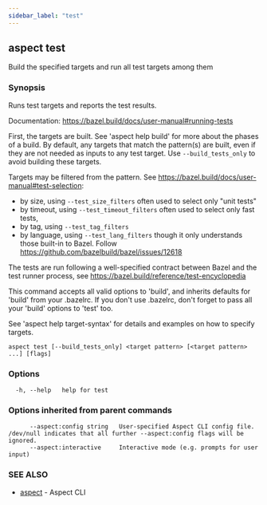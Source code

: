 ```yaml
---
sidebar_label: "test"
---
```

## aspect test

Build the specified targets and run all test targets among them

### Synopsis

Runs test targets and reports the test results.

Documentation: <https://bazel.build/docs/user-manual#running-tests>

First, the targets are built. See 'aspect help build' for more about the phases of a build.
By default, any targets that match the pattern(s) are built, even if they are not needed as inputs
to any test target. Use `--build_tests_only` to avoid building these targets.

Targets may be filtered from the pattern. See <https://bazel.build/docs/user-manual#test-selection>:
- by size, using `--test_size_filters` often used to select only "unit tests"
- by timeout, using `--test_timeout_filters` often used to select only fast tests,
- by tag, using `--test_tag_filters`
- by language, using `--test_lang_filters` though it only understands those built-in to Bazel.
  Follow https://github.com/bazelbuild/bazel/issues/12618

The tests are run following a well-specified contract between Bazel and the test runner process, see
<https://bazel.build/reference/test-encyclopedia>

This command accepts all valid options to 'build', and inherits
defaults for 'build' from your .bazelrc.  If you don't use .bazelrc,
don't forget to pass all your 'build' options to 'test' too.

See 'aspect help target-syntax' for details and examples on how to specify targets.


```
aspect test [--build_tests_only] <target pattern> [<target pattern> ...] [flags]
```

### Options

```
  -h, --help   help for test
```

### Options inherited from parent commands

```
      --aspect:config string   User-specified Aspect CLI config file. /dev/null indicates that all further --aspect:config flags will be ignored.
      --aspect:interactive     Interactive mode (e.g. prompts for user input)
```

### SEE ALSO

* [aspect](aspect.md)	 - Aspect CLI

